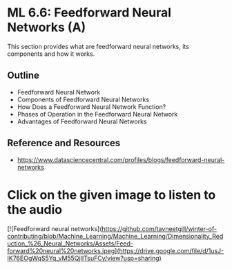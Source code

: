 # **ML 6.6: Feedforward Neural Networks (A)**

This section provides what are feedforward neural networks, its components and how it works.

## Outline
* Feedforward Neural Network
* Components of Feedforward Neural Networks
* How Does a Feedforward Neural Network Function?
* Phases of Operation in the Feedforward Neural Network
* Advantages of Feedforward Neural Networks

## Reference and Resources
* https://www.datasciencecentral.com/profiles/blogs/feedforward-neural-networks

# **Click on the given image to listen to the audio**

[![Feedforward neural networks](https://github.com/tavneetgill/winter-of-contributing/blob/Machine_Learning/Machine_Learning/Dimensionality_Reduction_%26_Neural_Networks/Assets/Feed-forward%20neural%20networks.jpeg](https://drive.google.com/file/d/1usJ-IK76EOgWqS5Yq_vM55QjIITsuFCy/view?usp=sharing)